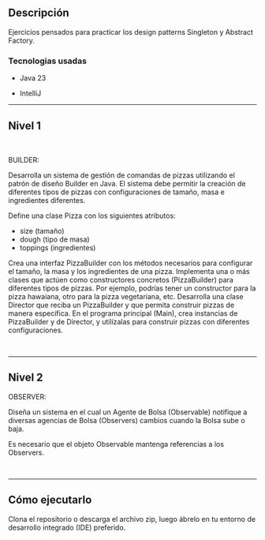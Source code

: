 ## Descripción

Ejercicios pensados para practicar los design patterns Singleton y Abstract Factory.

### Tecnologias usadas

- Java 23

- IntelliJ


***

## Nivel 1

<br>

BUILDER:

Desarrolla un sistema de gestión de comandas de pizzas utilizando el patrón de diseño Builder en Java. El sistema debe permitir la creación de diferentes tipos de pizzas con configuraciones de tamaño, masa e ingredientes diferentes.

Define una clase Pizza con los siguientes atributos:
- size (tamaño)
- dough (tipo de masa)
- toppings (ingredientes)

Crea una interfaz PizzaBuilder con los métodos necesarios para configurar el tamaño, la masa y los ingredientes de una pizza.
Implementa una o más clases que actúen como constructores concretos (PizzaBuilder) para diferentes tipos de pizzas. Por ejemplo, podrías tener un constructor para la pizza hawaiana, otro para la pizza vegetariana, etc.
Desarrolla una clase Director que reciba un PizzaBuilder y que permita construir pizzas de manera específica.
En el programa principal (Main), crea instancias de PizzaBuilder y de Director, y utilízalas para construir pizzas con diferentes configuraciones. 

<br>

***

## Nivel 2

OBSERVER:

Diseña un sistema en el cual un Agente de Bolsa (Observable) notifique a diversas agencias de Bolsa (Observers) cambios cuando la Bolsa sube o baja.

Es necesario que el objeto Observable mantenga referencias a los Observers.

<br>

***


## Cómo ejecutarlo
Clona el repositorio o descarga el archivo zip, luego ábrelo en tu entorno de desarrollo integrado (IDE) preferido.